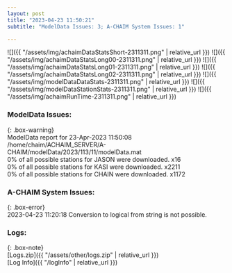 ```yaml
---
layout: post
title: "2023-04-23 11:50:21"
subtitle: "ModelData Issues: 3; A-CHAIM System Issues: 1"

---
```


![]({{ "/assets/img/achaimDataStatsShort-2311311.png" | relative_url }})
![]({{ "/assets/img/achaimDataStatsLong00-2311311.png" | relative_url }})
![]({{ "/assets/img/achaimDataStatsLong01-2311311.png" | relative_url }})
![]({{ "/assets/img/achaimDataStatsLong02-2311311.png" | relative_url }})
![]({{ "/assets/img/modelDataDataStats-2311311.png" | relative_url }})
![]({{ "/assets/img/modelDataStationStats-2311311.png" | relative_url }})
![]({{ "/assets/img/achaimRunTime-2311311.png" | relative_url }})


### ModelData Issues:  
  
{: .box-warning}  
 ModelData report for 23-Apr-2023 11:50:08   
 /home/chaim/ACHAIM_SERVER/A-CHAIM/modelData/2023/113/11/modelData.mat   
 0% of all possible stations for JASON were downloaded. x16   
 0% of all possible stations for KASI were downloaded. x2211   
 0% of all possible stations for CHAIN were downloaded. x1172   
  
### A-CHAIM System Issues:  
  
{: .box-error}  
2023-04-23 11:20:18 Conversion to logical from string is not possible.  

### Logs:  
  
{: .box-note}  
[Logs.zip]({{ "/assets/other/logs.zip" | relative_url }})  
[Log Info]({{ "/logInfo" | relative_url }})  
